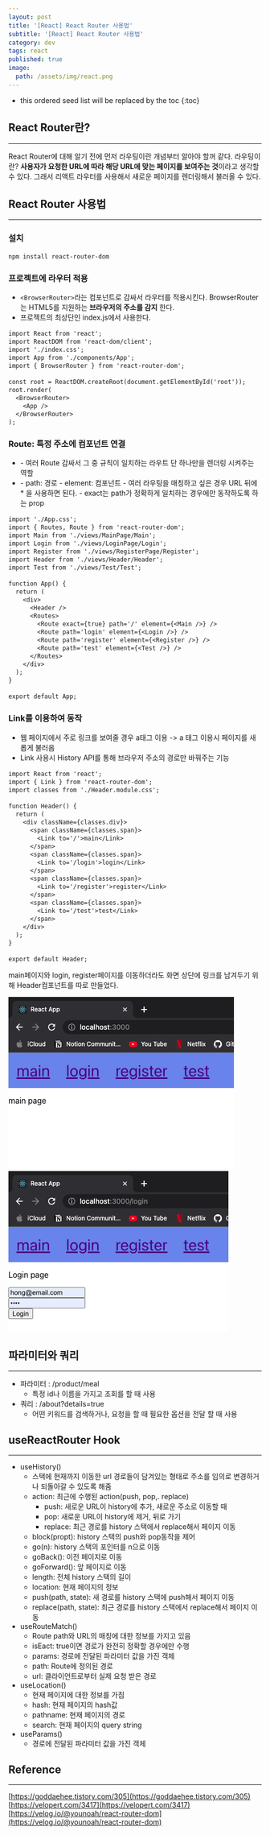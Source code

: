 ```yaml
---
layout: post
title: '[React] React Router 사용법'
subtitle: '[React] React Router 사용법'
category: dev
tags: react
published: true
image:
  path: /assets/img/react.png
---
```


<!-- prettier-ignore -->
* this ordered seed list will be replaced by the toc 
{:toc}

## React Router란?

---

React Router에 대해 알기 전에 먼저 라우팅이란 개념부터 알아야 할꺼 같다. 라우팅이란? **사용자가 요청한 URL에 따라 해당 URL에 맞는 페이지를 보여주는 것**이라고 생각할 수 있다. 그래서 리액트 라우터를 사용해서 새로운 페이지를 렌더링해서 불러올 수 있다.

## React Router 사용법

---

### 설치

```
npm install react-router-dom
```

### 프로젝트에 라우터 적용

- `<BrowserRouter>`라는 컴포넌트로 감싸서 라우터를 적용시킨다. BrowserRouter는 HTML5를 지원하는 **브라우저의 주소를 감지** 한다.
- 프로젝트의 최상단인 index.js에서 사용한다.

```
import React from 'react';
import ReactDOM from 'react-dom/client';
import './index.css';
import App from './components/App';
import { BrowserRouter } from 'react-router-dom';

const root = ReactDOM.createRoot(document.getElementById('root'));
root.render(
  <BrowserRouter>
    <App />
  </BrowserRouter>
);
```

### Route: 특정 주소에 컴포넌트 연결

- <Routes>
  - 여러 Route 감싸서 그 중 규칙이 일치하는 라우트 단 하나만을 렌더링 시켜주는 역할

- <Route>
  - path: 경로
  - element: 컴포넌트
  - 여러 라우팅을 매칭하고 싶은 경우 URL 뒤에 * 을 사용하면 된다.
  - exact는 path가 정확하게 일치하는 경우에만 동작하도록 하는 prop

```
import './App.css';
import { Routes, Route } from 'react-router-dom';
import Main from './views/MainPage/Main';
import Login from './views/LoginPage/Login';
import Register from './views/RegisterPage/Register';
import Header from './views/Header/Header';
import Test from './views/Test/Test';

function App() {
  return (
    <div>
      <Header />
      <Routes>
        <Route exact={true} path='/' element={<Main />} />
        <Route path='login' element={<Login />} />
        <Route path='register' element={<Register />} />
        <Route path='test' element={<Test />} />
      </Routes>
    </div>
  );
}

export default App;
```

### Link를 이용하여 동작

- 웹 페이지에서 주로 링크를 보여줄 경우 a태그 이용 -> a 태그 이용시 페이지를 새롭게 불러옴
- Link 사용시 History API를 통해 브라우저 주소의 경로만 바꿔주는 기능

```
import React from 'react';
import { Link } from 'react-router-dom';
import classes from './Header.module.css';

function Header() {
  return (
    <div className={classes.div}>
      <span className={classes.span}>
        <Link to='/'>main</Link>
      </span>
      <span className={classes.span}>
        <Link to='/login'>login</Link>
      </span>
      <span className={classes.span}>
        <Link to='/register'>register</Link>
      </span>
      <span className={classes.span}>
        <Link to='/test'>test</Link>
      </span>
    </div>
  );
}

export default Header;

```

main페이지와 login, register페이지를 이동하더라도 화면 상단에 링크를 남겨두기 위해 Header컴포넌트를 따로 만들었다.

![main_page](/assets/img/development/2022/11/15/main_page.png)  
![login_page](/assets/img/development/2022/11/15/login_page.png)

## 파라미터와 쿼리

---

- 파라미터 : /product/meal
  - 특정 id나 이름을 가지고 조회를 할 때 사용
- 쿼리 : /about?details=true
  - 어떤 키워드를 검색하거나, 요청을 할 때 필요한 옵션을 전달 할 때 사용

## useReactRouter Hook

---

- useHistory()
  - 스택에 현재까지 이동한 url 경로들이 담겨있는 형태로 주소를 임의로 변경하거나 되돌아갈 수 있도록 해줌
  - action: 최근에 수행된 action(push, pop,. replace)
    - push: 새로운 URL이 history에 추가, 새로운 주소로 이동할 때
    - pop: 새로운 URL이 history에 제거, 뒤로 가기
    - replace: 최근 경로를 history 스택에서 replace해서 페이지 이동
  - block(propt): history 스택의 push와 pop동작을 제어
  - go(n): history 스택의 포인터를 n으로 이동
  - goBack(): 이전 페이지로 이동
  - goForward(): 앞 페이지로 이동
  - length: 전체 history 스택의 길이
  - location: 현재 페이지의 정보
  - push(path, state): 새 경로를 history 스택에 push해서 페이지 이동
  - replace(path, state): 최근 경로를 history 스택에서 replace해서 페이지 이동
- useRouteMatch()
  - Route path와 URL의 매칭에 대한 정보를 가지고 있음
  - isEact: true이면 경로가 완전히 정확할 경우에만 수행
  - params: 경로에 전달된 파라미터 값을 가진 객체
  - path: Route에 정의된 경로
  - url: 클라이언트로부터 실제 요청 받은 경로
- useLocation()
  - 현재 페이지에 대한 정보를 가짐
  - hash: 현재 페이지의 hash값
  - pathname: 현재 페이지의 경로
  - search: 현재 페이지의 query string
- useParams()
  - 경로에 전달된 파라미터 값을 가진 객체

## Reference

---

[https://goddaehee.tistory.com/305](https://goddaehee.tistory.com/305)  
[https://velopert.com/3417](https://velopert.com/3417)  
[https://velog.io/@younoah/react-router-dom](https://velog.io/@younoah/react-router-dom)
